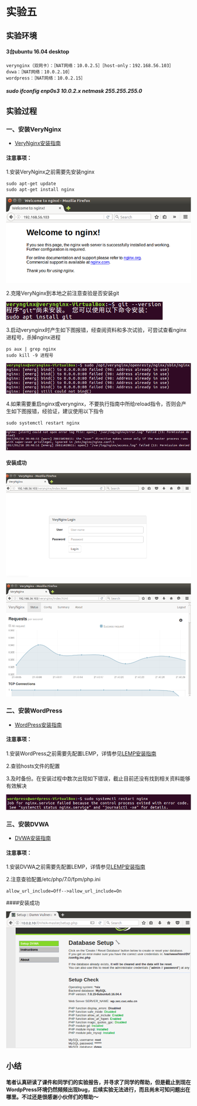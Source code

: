 # 实验五

## 实验环境

#### 3台ubuntu 16.04 desktop 
```
verynginx（双网卡）：［NAT网络：10.0.2.5］［host-only：192.168.56.103］
dvwa：［NAT网络：10.0.2.10］
wordpress：［NAT网络：10.0.2.15］

```
##### sudo ifconfig enp0s3 10.0.2.x netmask 255.255.255.0

## 实验过程

### 一、安装VeryNginx

* [VeryNginx安装指南](https://github.com/alexazhou/VeryNginx/blob/master/readme_zh.md)

#### 注意事项：

1.安装VeryNginx之前需要先安装nginx
```
sudo apt-get update
sudo apt-get install nginx
```
![](pic/nginx.png)

2.克隆VeryNginx到本地之前注意查验是否安装git

![](pic/git.png)

3.启动verynginx时产生如下图报错，经查阅资料和多次试验，可尝试查看nginx进程号，杀掉nginx进程
```
ps aux | grep nginx
sudo kill -9 进程号
```
![](pic/start_problem.png)

4.如果需要重启nginx或verynginx，不要执行指南中所给reload指令，否则会产生如下图报错，经验证，建议使用以下指令
```
sudo systemctl restart nginx
```
![](pic/reload_error.png)

#### 安装成功

![](pic/success1.png)

![](pic/success2.png)

### 二、安装WordPress

* [WordPress安装指南](https://www.digitalocean.com/community/tutorials/how-to-install-wordpress-with-lemp-on-ubuntu-16-04)

#### 注意事项：

1.安装WordPress之前需要先配置LEMP，详情参见[LEMP安装指南](https://www.digitalocean.com/community/tutorials/how-to-install-linux-nginx-mysql-php-lemp-stack-in-ubuntu-16-04)

2.查验hosts文件的配置

3.及时备份。在安装过程中数次出现如下错误，截止目前还没有找到相关资料能够有效解决

![](pic/code_error.png)

### 三、安装DVWA

* [DVWA安装指南](https://github.com/ethicalhack3r/DVWA/blob/master/README.md)

#### 注意事项：

1.安装DVWA之前需要先配置LEMP，详情参见[LEMP安装指南](https://www.digitalocean.com/community/tutorials/how-to-install-linux-nginx-mysql-php-lemp-stack-in-ubuntu-16-04)

2.注意查验配置/etc/php/7.0/fpm/php.ini
```
allow_url_include=Off-->allow_url_include=On
```
####安装成功

![](pic/dvwa.png)

## 小结

#### 笔者认真研读了课件和同学们的实验报告，并寻求了同学的帮助，但是截止到现在WordpPress环境仍然频频出现bug，后续实验无法进行，而且尚未可知问题出在哪里。不过还是很感谢小伙伴们的帮助～



